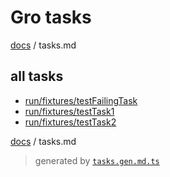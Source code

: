 # Gro tasks

[docs](./) /
tasks.md

## all tasks

- [run/fixtures/testFailingTask](../run/fixtures/testFailingTask.task.ts)
- [run/fixtures/testTask1](../run/fixtures/testTask1.task.ts)
- [run/fixtures/testTask2](../run/fixtures/testTask2.task.ts)

[docs](./) /
tasks.md

> generated by [`tasks.gen.md.ts`](tasks.gen.md.ts)
